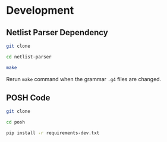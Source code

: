 # Development

## Netlist Parser Dependency

```bash
git clone

cd netlist-parser

make
```

Rerun `make` command when the grammar `.g4` files are changed.


## POSH Code

```bash
git clone

cd posh

pip install -r requirements-dev.txt
```
